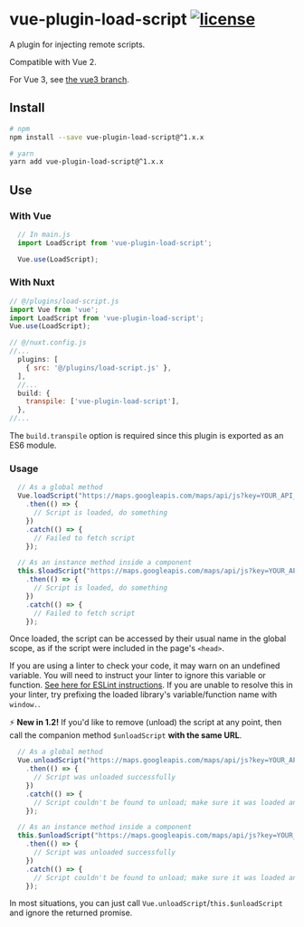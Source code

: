 # vue-plugin-load-script [![license](https://img.shields.io/github/license/tserkov/vue-plugin-load-script.svg)]()
A  plugin for injecting remote scripts.

Compatible with Vue 2.

For Vue 3, see [the vue3 branch](/tserkov/vue-plugin-load-script/tree/vue3).

## Install

``` bash
# npm
npm install --save vue-plugin-load-script@^1.x.x
```

``` bash
# yarn
yarn add vue-plugin-load-script@^1.x.x
```

## Use

### With Vue
```javascript
  // In main.js
  import LoadScript from 'vue-plugin-load-script';

  Vue.use(LoadScript);
```

### With Nuxt
```javascript
// @/plugins/load-script.js
import Vue from 'vue';
import LoadScript from 'vue-plugin-load-script';
Vue.use(LoadScript);
```

```javascript
// @/nuxt.config.js
//...
  plugins: [
    { src: '@/plugins/load-script.js' },
  ],
  //...
  build: {
    transpile: ['vue-plugin-load-script'],
  },
//...
```
The `build.transpile` option is required since this plugin is exported as an ES6 module.

### Usage

```javascript
  // As a global method
  Vue.loadScript("https://maps.googleapis.com/maps/api/js?key=YOUR_API_KEY")
    .then(() => {
      // Script is loaded, do something
    })
    .catch(() => {
      // Failed to fetch script
    });

  // As an instance method inside a component
  this.$loadScript("https://maps.googleapis.com/maps/api/js?key=YOUR_API_KEY")
    .then(() => {
      // Script is loaded, do something
    })
    .catch(() => {
      // Failed to fetch script
    });
```
Once loaded, the script can be accessed by their usual name in the global scope, as if the script were included in the page's `<head>`.

If you are using a linter to check your code, it may warn on an undefined variable. You will need to instruct your linter to ignore this variable or function. [See here for ESLint instructions](https://eslint.org/docs/user-guide/configuring/language-options#specifying-globals). If you are unable to resolve this in your linter, try prefixing the loaded library's variable/function name with `window.`.

:zap: __New in 1.2!__
If you'd like to remove (unload) the script at any point, then call the companion method `$unloadScript` __with the same URL__.

```javascript
  // As a global method
  Vue.unloadScript("https://maps.googleapis.com/maps/api/js?key=YOUR_API_KEY")
    .then(() => {
      // Script was unloaded successfully
    })
    .catch(() => {
      // Script couldn't be found to unload; make sure it was loaded and that you passed the same URL
    });

  // As an instance method inside a component
  this.$unloadScript("https://maps.googleapis.com/maps/api/js?key=YOUR_API_KEY")
    .then(() => {
      // Script was unloaded successfully
    })
    .catch(() => {
      // Script couldn't be found to unload; make sure it was loaded and that you passed the same URL
    });
```
In most situations, you can just call `Vue.unloadScript`/`this.$unloadScript` and ignore the returned promise.
